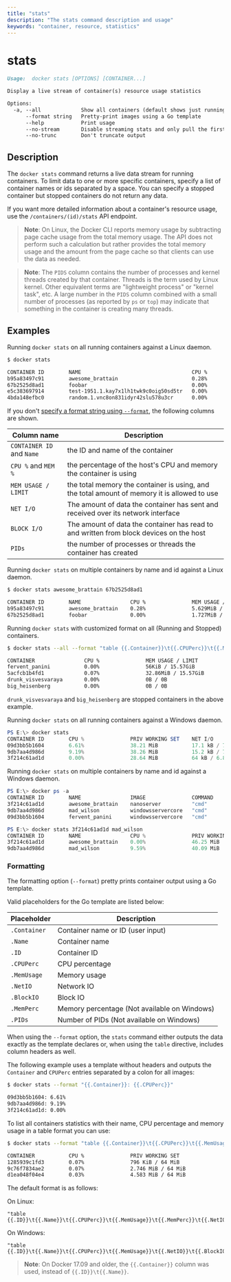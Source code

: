 ```yaml
---
title: "stats"
description: "The stats command description and usage"
keywords: "container, resource, statistics"
---
```


<!-- This file is maintained within the docker/cli GitHub
     repository at https://github.com/yuyangjack/docker-cli/. Make all
     pull requests against that repo. If you see this file in
     another repository, consider it read-only there, as it will
     periodically be overwritten by the definitive file. Pull
     requests which include edits to this file in other repositories
     will be rejected.
-->

# stats

```markdown
Usage:  docker stats [OPTIONS] [CONTAINER...]

Display a live stream of container(s) resource usage statistics

Options:
  -a, --all             Show all containers (default shows just running)
      --format string   Pretty-print images using a Go template
      --help            Print usage
      --no-stream       Disable streaming stats and only pull the first result
      --no-trunc        Don't truncate output
```

## Description

The `docker stats` command returns a live data stream for running containers. To limit data to one or more specific containers, specify a list of container names or ids separated by a space. You can specify a stopped container but stopped containers do not return any data.

If you want more detailed information about a container's resource usage, use the `/containers/(id)/stats` API endpoint.

> **Note**: On Linux, the Docker CLI reports memory usage by subtracting page cache usage from the total memory usage. The API does not perform such a calculation but rather provides the total memory usage and the amount from the page cache so that clients can use the data as needed.

> **Note**: The `PIDS` column contains the number of processes and kernel threads created by that container. Threads is the term used by Linux kernel. Other equivalent terms are "lightweight process" or "kernel task", etc. A large number in the `PIDS` column combined with a small number of processes (as reported by `ps` or `top`) may indicate that something in the container is creating many threads.

## Examples

Running `docker stats` on all running containers against a Linux daemon.

```bash
$ docker stats

CONTAINER ID        NAME                                    CPU %               MEM USAGE / LIMIT     MEM %               NET I/O             BLOCK I/O           PIDS
b95a83497c91        awesome_brattain                        0.28%               5.629MiB / 1.952GiB   0.28%               916B / 0B           147kB / 0B          9
67b2525d8ad1        foobar                                  0.00%               1.727MiB / 1.952GiB   0.09%               2.48kB / 0B         4.11MB / 0B         2
e5c383697914        test-1951.1.kay7x1lh1twk9c0oig50sd5tr   0.00%               196KiB / 1.952GiB     0.01%               71.2kB / 0B         770kB / 0B          1
4bda148efbc0        random.1.vnc8on831idyr42slu578u3cr      0.00%               1.672MiB / 1.952GiB   0.08%               110kB / 0B          578kB / 0B          2
```

If you don't [specify a format string using `--format`](#formatting), the
following columns are shown.

| Column name               | Description                                                                                   |
|---------------------------|-----------------------------------------------------------------------------------------------|
| `CONTAINER ID` and `Name` | the ID and name of the container                                                              |
| `CPU %` and `MEM %`       | the percentage of the host's CPU and memory the container is using                            |
| `MEM USAGE / LIMIT`       | the total memory the container is using, and the total amount of memory it is allowed to use  |
| `NET I/O`                 | The amount of data the container has sent and received over its network interface             |
| `BLOCK I/O`               | The amount of data the container has read to and written from block devices on the host       |
| `PIDs`                    | the number of processes or threads the container has created                                  |

Running `docker stats` on multiple containers by name and id against a Linux daemon.

```bash
$ docker stats awesome_brattain 67b2525d8ad1

CONTAINER ID        NAME                CPU %               MEM USAGE / LIMIT     MEM %               NET I/O             BLOCK I/O           PIDS
b95a83497c91        awesome_brattain    0.28%               5.629MiB / 1.952GiB   0.28%               916B / 0B           147kB / 0B          9
67b2525d8ad1        foobar              0.00%               1.727MiB / 1.952GiB   0.09%               2.48kB / 0B         4.11MB / 0B         2
```

Running `docker stats` with customized format on all (Running and Stopped) containers.

```bash
$ docker stats --all --format "table {{.Container}}\t{{.CPUPerc}}\t{{.MemUsage}}" fervent_panini 5acfcb1b4fd1 drunk_visvesvaraya big_heisenberg

CONTAINER                CPU %               MEM USAGE / LIMIT
fervent_panini           0.00%               56KiB / 15.57GiB
5acfcb1b4fd1             0.07%               32.86MiB / 15.57GiB
drunk_visvesvaraya       0.00%               0B / 0B
big_heisenberg           0.00%               0B / 0B
```

`drunk_visvesvaraya` and `big_heisenberg` are stopped containers in the above example.

Running `docker stats` on all running containers against a Windows daemon.

```powershell
PS E:\> docker stats
CONTAINER ID        CPU %               PRIV WORKING SET    NET I/O             BLOCK I/O
09d3bb5b1604        6.61%               38.21 MiB           17.1 kB / 7.73 kB   10.7 MB / 3.57 MB
9db7aa4d986d        9.19%               38.26 MiB           15.2 kB / 7.65 kB   10.6 MB / 3.3 MB
3f214c61ad1d        0.00%               28.64 MiB           64 kB / 6.84 kB     4.42 MB / 6.93 MB
```

Running `docker stats` on multiple containers by name and id against a Windows daemon.

```powershell
PS E:\> docker ps -a
CONTAINER ID        NAME                IMAGE               COMMAND             CREATED             STATUS              PORTS               NAMES
3f214c61ad1d        awesome_brattain    nanoserver          "cmd"               2 minutes ago       Up 2 minutes                            big_minsky
9db7aa4d986d        mad_wilson          windowsservercore   "cmd"               2 minutes ago       Up 2 minutes                            mad_wilson
09d3bb5b1604        fervent_panini      windowsservercore   "cmd"               2 minutes ago       Up 2 minutes                            affectionate_easley

PS E:\> docker stats 3f214c61ad1d mad_wilson
CONTAINER ID        NAME                CPU %               PRIV WORKING SET    NET I/O             BLOCK I/O
3f214c61ad1d        awesome_brattain    0.00%               46.25 MiB           76.3 kB / 7.92 kB   10.3 MB / 14.7 MB
9db7aa4d986d        mad_wilson          9.59%               40.09 MiB           27.6 kB / 8.81 kB   17 MB / 20.1 MB
```

### Formatting

The formatting option (`--format`) pretty prints container output
using a Go template.

Valid placeholders for the Go template are listed below:

Placeholder  | Description
------------ | --------------------------------------------
`.Container` | Container name or ID (user input)
`.Name`      | Container name
`.ID`        | Container ID
`.CPUPerc`   | CPU percentage
`.MemUsage`  | Memory usage
`.NetIO`     | Network IO
`.BlockIO`   | Block IO
`.MemPerc`   | Memory percentage (Not available on Windows)
`.PIDs`      | Number of PIDs (Not available on Windows)


When using the `--format` option, the `stats` command either
outputs the data exactly as the template declares or, when using the
`table` directive, includes column headers as well.

The following example uses a template without headers and outputs the
`Container` and `CPUPerc` entries separated by a colon for all images:

```bash
$ docker stats --format "{{.Container}}: {{.CPUPerc}}"

09d3bb5b1604: 6.61%
9db7aa4d986d: 9.19%
3f214c61ad1d: 0.00%
```

To list all containers statistics with their name, CPU percentage and memory
usage in a table format you can use:

```bash
$ docker stats --format "table {{.Container}}\t{{.CPUPerc}}\t{{.MemUsage}}"

CONTAINER           CPU %               PRIV WORKING SET
1285939c1fd3        0.07%               796 KiB / 64 MiB
9c76f7834ae2        0.07%               2.746 MiB / 64 MiB
d1ea048f04e4        0.03%               4.583 MiB / 64 MiB
```

The default format is as follows:

On Linux:

    "table {{.ID}}\t{{.Name}}\t{{.CPUPerc}}\t{{.MemUsage}}\t{{.MemPerc}}\t{{.NetIO}}\t{{.BlockIO}}\t{{.PIDs}}"

On Windows:

    "table {{.ID}}\t{{.Name}}\t{{.CPUPerc}}\t{{.MemUsage}}\t{{.NetIO}}\t{{.BlockIO}}"


> **Note**: On Docker 17.09 and older, the `{{.Container}}` column was used,
> instead of `{{.ID}}\t{{.Name}}`.
